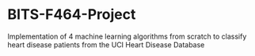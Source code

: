 # BITS-F464-Project
Implementation of 4 machine learning algorithms from scratch to classify heart disease patients from the UCI Heart Disease Database
